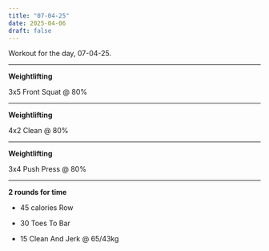 ```yaml
---
title: "07-04-25"
date: 2025-04-06
draft: false
---
```


Workout for the day, 07-04-25.

---

**Weightlifting**

3x5 Front Squat @ 80%

---

**Weightlifting**

4x2 Clean @ 80%

---

**Weightlifting**

3x4 Push Press @ 80%

---

**2 rounds for time**

- 45 calories Row

- 30 Toes To Bar

- 15 Clean And Jerk @ 65/43kg

